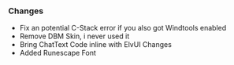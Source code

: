 ### Changes ###

  * Fix an potential C-Stack error if you also got Windtools enabled
  * Remove DBM Skin, i never used it
  * Bring ChatText Code inline with ElvUI Changes
  * Added Runescape Font
